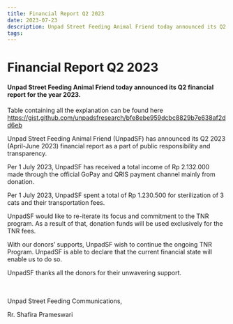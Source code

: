 ```yaml
---
title: Financial Report Q2 2023
date: 2023-07-23
description: Unpad Street Feeding Animal Friend today announced its Q2 financial report for the year 2023 
tags: 
---
```


# Financial Report Q2 2023

#### Unpad Street Feeding Animal Friend today announced its Q2 financial report for the year 2023.


Table containing all the explanation can be found here
https://gist.github.com/unpadsfresearch/bfe8ebe959dcbc8829b7e638af2dd6eb

<script src="https://gist.github.com/unpadsfresearch/bfe8ebe959dcbc8829b7e638af2dd6eb.js"></script>

Unpad Street Feeding Animal Friend (UnpadSF) has announced its Q2 2023 (April-June 2023) financial report as a part of public responsibility and transparency.

Per 1 July 2023, UnpadSF has received a total income of Rp 2.132.000 made through the official GoPay and QRIS payment channel mainly from donation.

Per 1 July 2023, UnpadSF spent a total of Rp 1.230.500 for sterilization of 3 cats and their transportation fees.

UnpadSF would like to re-iterate its focus and commitment to the TNR program. As a result of that, donation funds will be used exclusively for the TNR fees.

With our donors’ supports, UnpadSF wish to continue the ongoing TNR Program. UnpadSF is able to declare that the current financial state will enable us to do so.

UnpadSF thanks all the donors for their unwavering support.  
⠀  
⠀

Unpad Street Feeding Communications,

Rr. Shafira Prameswari
